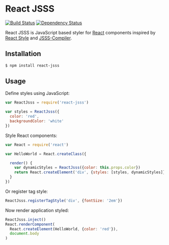 # React JSSS

[![Build Status](https://travis-ci.org/MisumiRize/react-jsss.svg?branch=master)](https://travis-ci.org/MisumiRize/react-jsss) [![Dependency Status](https://david-dm.org/MisumiRize/react-jsss.svg)](https://david-dm.org/MisumiRize/react-jsss)

React JSSS is JavaScript based styler for [React](https://facebook.github.io/react/) components inspired by [React Style](https://github.com/js-next/react-style) and [JSSS-Compiler](https://github.com/watilde/jsss-compiler).

## Installation

```bash
$ npm install react-jsss
```

## Usage

Define styles using JavaScript:

```javascript
var ReactJsss = require('react-jsss')

var styles = ReactJsss({
  color: 'red',
  backgroundColor: 'white'
})
```

Style React components:

```javascript
var React = require('react')

var HelloWorld = React.createClass({

  render() {
    var dynamicStyles = ReactJsss({color: this.props.color})
    return React.createElement('div', {styles: [styles, dynamicStyles]}, 'Hello, world!')
  }
})
```

Or register tag style:

```javascript
ReactJsss.registerTagStyle('div', {fontSize: '2em'})
```

Now render application styled:

```javascript
ReactJsss.inject()
React.renderComponent(
  React.createElement(HelloWorld, {color: 'red'}),
  document.body
)
```
